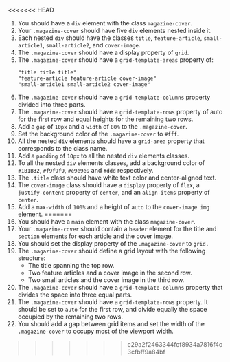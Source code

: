 <<<<<<< HEAD
1. You should have a `div` element with the class `magazine-cover`.
1. Your `.magazine-cover` should have five `div` elements nested inside it.
1. Each nested `div` should have the classes `title`, `feature-article`, `small-article1`, `small-article2`, and `cover-image`.
1. The `.magazine-cover` should have a display property of `grid`.
1. The `.magazine-cover` should have a `grid-template-areas` property of:
   ```
   "title title title"
   "feature-article feature-article cover-image"
   "small-article1 small-article2 cover-image"
   ```
1. The `.magazine-cover` should have a `grid-template-columns` property divided into three parts.
1. The `.magazine-cover` should have a `grid-template-rows` property of auto for the first row and equal heights for the remaining two rows.
1. Add a `gap` of `10px` and a `width` of `80%` to the `.magazine-cover`.
1. Set the background color of the `.magazine-cover` to `#fff`.
1. All the nested `div` elements should have a `grid-area` property that corresponds to the class name.
1. Add a `padding` of `10px` to all the nested `div` elements classes.
1. To all the nested `div` elements classes, add a background color of `#1B1B32`, `#f9f9f9`, `#e9e9e9` and `#ddd` respectively.
1. The `.title` class should have white text color and center-aligned text.
1. The `cover-image` class should have a `display` property of `flex`, a `justify-content` property of `center`, and an `align-items` property of `center`.
1. Add a `max-width` of `100%` and a height of `auto` to the `cover-image img` element.
=======
1. You should have a `main` element with the class `magazine-cover`.
1. Your `.magazine-cover` should contain a `header` element for the title and `section` elements for each article and the cover image.
1. You should set the display property of the `.magazine-cover` to `grid.`
1. The `.magazine-cover` should define a grid layout with the following structure:
   - The title spanning the top row.
   - Two feature articles and a cover image in the second row.
   - Two small articles and the cover image in the third row.
1. The `.magazine-cover` should have a `grid-template-columns` property that divides the space into three equal parts.
1. The `.magazine-cover` should have a `grid-template-rows` property. It should be set to `auto` for the first row, and divide equally the space occupied by the remaining two rows.
1. You should add a gap between grid items and set the width of the `.magazine-cover` to occupy most of the viewport width.
>>>>>>> c29a2f2463344fcf8934a7816f4c3cfbff9a84bf

